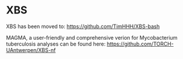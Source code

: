 # XBS

XBS has been moved to:
https://github.com/TimHHH/XBS-bash

MAGMA, a user-friendly and comprehensive verion for Mycobacterium tuberculosis analyses can be found here:
https://github.com/TORCH-UAntwerpen/XBS-nf
